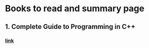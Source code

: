# Books to read and summary page

## 1. Complete Guide to Programming in C++
### [link](https://github.com/ikoHSE/Books-1/blob/master/C%2B%2B/A_Complete_Guide_to_Programming_in_C%2B%2B.pdf)

